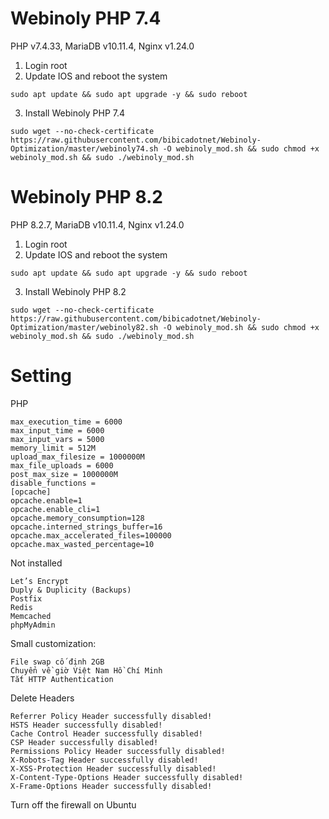 # Webinoly PHP 7.4
PHP v7.4.33, MariaDB v10.11.4, Nginx v1.24.0
1. Login root
2. Update IOS and reboot the system
```shell
sudo apt update && sudo apt upgrade -y && sudo reboot
```
3. Install Webinoly PHP 7.4
```shell
sudo wget --no-check-certificate https://raw.githubusercontent.com/bibicadotnet/Webinoly-Optimization/master/webinoly74.sh -O webinoly_mod.sh && sudo chmod +x webinoly_mod.sh && sudo ./webinoly_mod.sh
```
# Webinoly PHP 8.2
PHP 8.2.7, MariaDB v10.11.4, Nginx v1.24.0
1. Login root
2. Update IOS and reboot the system
```shell
sudo apt update && sudo apt upgrade -y && sudo reboot
```
3. Install Webinoly PHP 8.2
```shell
sudo wget --no-check-certificate https://raw.githubusercontent.com/bibicadotnet/Webinoly-Optimization/master/webinoly82.sh -O webinoly_mod.sh && sudo chmod +x webinoly_mod.sh && sudo ./webinoly_mod.sh
```
# Setting
PHP
```shell
max_execution_time = 6000
max_input_time = 6000
max_input_vars = 5000
memory_limit = 512M
upload_max_filesize = 1000000M
max_file_uploads = 6000
post_max_size = 1000000M
disable_functions = 
[opcache]
opcache.enable=1
opcache.enable_cli=1
opcache.memory_consumption=128
opcache.interned_strings_buffer=16
opcache.max_accelerated_files=100000
opcache.max_wasted_percentage=10
```
Not installed
```shell
Let’s Encrypt
Duply & Duplicity (Backups)
Postfix
Redis
Memcached
phpMyAdmin
```
Small customization:
```shell
File swap cố định 2GB
Chuyển về giờ Việt Nam Hồ Chí Minh
Tắt HTTP Authentication
```
Delete Headers
```shell
Referrer Policy Header successfully disabled!
HSTS Header successfully disabled!
Cache Control Header successfully disabled!
CSP Header successfully disabled!
Permissions Policy Header successfully disabled!
X-Robots-Tag Header successfully disabled!
X-XSS-Protection Header successfully disabled!
X-Content-Type-Options Header successfully disabled!
X-Frame-Options Header successfully disabled!
```
Turn off the firewall on Ubuntu
